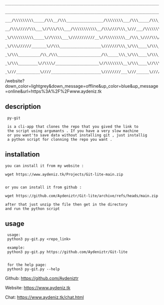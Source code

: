 ```
____________________________________________________________________________        
 ____________________________________________________________________________       
  ___/\\\\\\\\\_____/\\\__/\\\_________________/\\\\\\\\___/\\\_____/\\\______      
   __/\\\/////\\\___\//\\\/\\\___/\\\\\\\\\\\__/\\\////\\\_\///___/\\\\\\\\\\\_     
    _\/\\\\\\\\\\_____\//\\\\\___\///////////__\//\\\\\\\\\__/\\\_\////\\\////__    
     _\/\\\//////_______\//\\\___________________\///////\\\_\/\\\____\/\\\______   
      _\/\\\__________/\\_/\\\____________________/\\_____\\\_\/\\\____\/\\\_/\\__  
       _\/\\\_________\//\\\\/____________________\//\\\\\\\\__\/\\\____\//\\\\\___ 
        _\///___________\////_______________________\////////___\///______\/////____
``` 

/website?down_color=lightgrey&down_message=offline&up_color=blue&up_message=online&url=https%3A%2F%2Fwww.aydeniz.tk

## description
```
 py-git 
 
 is a cli-app that clones the repo that you gived the link to 
 the script using argumants . If you have a very slow machine
 or you want'to save data without installing git , just installig
 a python script for clonning the repo you want .
```

## installation

```
you can install it from my website :

wget https://www.aydeniz.tk/Projects/Git-lite-main.zip


or you can install it from github :

wget https://github.com/Aydeniztr/Git-lite/archive/refs/heads/main.zip

after that just unzip the file then get in the directory
and run the python script

```

## usage
```
 usage:
 python3 py-git.py <repo_link>
 
 example:
 python3 py-git.py https://github.com/Aydeniztr/Git-lite
 
 
 for the help page:
 python3 py-git.py --help

```

  Github: https://github.com/Aydeniztr
  
  Website: https://www.aydeniz.tk 
  
  Chat: https://www.aydeniz.tk/chat.html 

 



